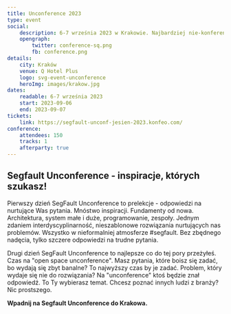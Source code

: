 ```yaml
---
title: Unconference 2023
type: event
social:
    description: 6-7 września 2023 w Krakowie. Najbardziej nie-konferencja której szukasz
    opengraph:
        twitter: conference-sq.png
        fb: conference.png     
details:
    city: Kraków
    venue: Q Hotel Plus
    logo: svg-event-unconference
    heroImg: images/krakow.jpg
dates: 
    readable: 6-7 września 2023
    start: 2023-09-06
    end: 2023-09-07
tickets: 
    link: https://segfault-unconf-jesien-2023.konfeo.com/
conference:
    attendees: 150
    tracks: 1
    afterparty: true
---
```


## Segfault Unconference - inspiracje, których szukasz!


Pierwszy dzień SegFault Unconference to prelekcje - odpowiedzi na nurtujące Was pytania. Mnóstwo inspiracji. Fundamenty od nowa. Architektura, system małe i duże, programowanie, zespoły. Jednym zdaniem interdyscyplinarność, nieszablonowe rozwiązania
nurtujących nas problemów. Wszystko w nieformalniej atmosferze
#segfault. Bez zbędnego nadęcia, tylko szczere odpowiedzi na trudne pytania. 

Drugi dzień SegFault Unconference to najlepsze co do tej pory przeżyłeś. Czas na "open space unconference". Masz pytania, które boisz się zadać, bo wydają się zbyt banalne? To najwyższy czas by je zadać. Problem, który wydaje się nie do rozwiązania? Na "unconference" ktoś będzie znał odpowiedź. To Ty wybierasz temat. Chcesz poznać innych ludzi z branży? Nic prostszego. 


**Wpadnij na Segfault Unconference do Krakowa.**